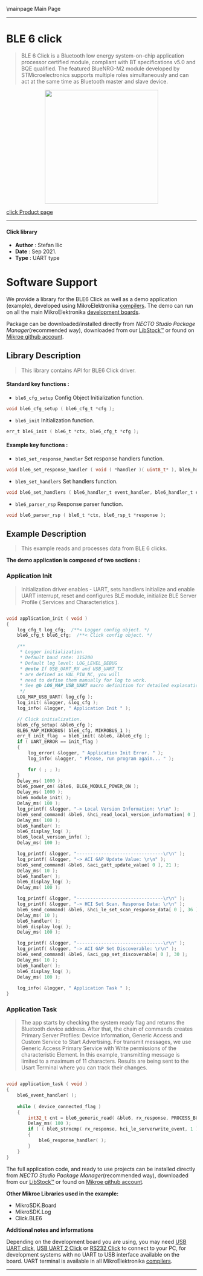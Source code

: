 \mainpage Main Page

---
# BLE 6 click

> BLE 6 Click is a Bluetooth low energy system-on-chip application processor certified module, compliant with BT specifications v5.0 and BQE qualified. The featured BlueNRG-M2 module developed by STMicroelectronics supports multiple roles simultaneously and can act at the same time as Bluetooth master and slave device.

<p align="center">
  <img src="https://download.mikroe.com/images/click_for_ide/ble6_click.png" height=300px>
</p>

[click Product page](https://www.mikroe.com/ble-6-click)

---


#### Click library

- **Author**        : Stefan Ilic
- **Date**          : Sep 2021.
- **Type**          : UART type


# Software Support

We provide a library for the BLE6 Click
as well as a demo application (example), developed using MikroElektronika
[compilers](https://www.mikroe.com/necto-studio).
The demo can run on all the main MikroElektronika [development boards](https://www.mikroe.com/development-boards).

Package can be downloaded/installed directly from *NECTO Studio Package Manager*(recommended way), downloaded from our [LibStock&trade;](https://libstock.mikroe.com) or found on [Mikroe github account](https://github.com/MikroElektronika/mikrosdk_click_v2/tree/master/clicks).

## Library Description

> This library contains API for BLE6 Click driver.

#### Standard key functions :

- `ble6_cfg_setup` Config Object Initialization function.
```c
void ble6_cfg_setup ( ble6_cfg_t *cfg );
```

- `ble6_init` Initialization function.
```c
err_t ble6_init ( ble6_t *ctx, ble6_cfg_t *cfg );
```

#### Example key functions :

- `ble6_set_response_handler` Set response handlers function.
```c
void ble6_set_response_handler ( void ( *handler )( uint8_t* ), ble6_hdl_t driver_hdl );
```

- `ble6_set_handlers` Set handlers function.
```c
void ble6_set_handlers ( ble6_handler_t event_handler, ble6_handler_t eve_hdlr );
```

- `ble6_parser_rsp` Response parser function.
```c
void ble6_parser_rsp ( ble6_t *ctx, ble6_rsp_t *response );
```

## Example Description

> This example reads and processes data from BLE 6 clicks.

**The demo application is composed of two sections :**

### Application Init

> Initialization driver enables - UART, sets handlers initialize and enable UART interrupt, reset and configures BLE module, initialize BLE Server Profile ( Services and Characteristics ).

```c

void application_init ( void ) 
{
    log_cfg_t log_cfg;  /**< Logger config object. */
    ble6_cfg_t ble6_cfg;  /**< Click config object. */

    /** 
     * Logger initialization.
     * Default baud rate: 115200
     * Default log level: LOG_LEVEL_DEBUG
     * @note If USB_UART_RX and USB_UART_TX 
     * are defined as HAL_PIN_NC, you will 
     * need to define them manually for log to work. 
     * See @b LOG_MAP_USB_UART macro definition for detailed explanation.
     */
    LOG_MAP_USB_UART( log_cfg );
    log_init( &logger, &log_cfg );
    log_info( &logger, " Application Init " );

    // Click initialization.
    ble6_cfg_setup( &ble6_cfg );
    BLE6_MAP_MIKROBUS( ble6_cfg, MIKROBUS_1 );
    err_t init_flag  = ble6_init( &ble6, &ble6_cfg );
    if ( UART_ERROR == init_flag ) 
    {
        log_error( &logger, " Application Init Error. " );
        log_info( &logger, " Please, run program again... " );

        for ( ; ; );
    }
    Delay_ms( 1000 );
    ble6_power_on( &ble6, BLE6_MODULE_POWER_ON );
    Delay_ms( 1000 );
    ble6_module_init( );
    Delay_ms( 100 );
    log_printf( &logger, "-> Local Version Information: \r\n" );
    ble6_send_command( &ble6, &hci_read_local_version_information[ 0 ], 4 );
    Delay_ms( 100 );
    ble6_handler( );
    ble6_display_log( );
    ble6_local_version_info( );
    Delay_ms( 100 );

    log_printf( &logger, "--------------------------------\r\n" );
    log_printf( &logger, "-> ACI GAP Update Value: \r\n" );
    ble6_send_command( &ble6, &aci_gatt_update_value[ 0 ], 21 );
    Delay_ms( 10 );
    ble6_handler( );
    ble6_display_log( );
    Delay_ms( 100 );

    log_printf( &logger, "--------------------------------\r\n" );
    log_printf( &logger, "-> HCI Set Scan. Response Data: \r\n" );
    ble6_send_command( &ble6, &hci_le_set_scan_response_data[ 0 ], 36 );
    Delay_ms( 10 );
    ble6_handler( );
    ble6_display_log( );
    Delay_ms( 100 );

    log_printf( &logger, "--------------------------------\r\n" );
    log_printf( &logger, "-> ACI GAP Set Discoverable: \r\n" );
    ble6_send_command( &ble6, &aci_gap_set_discoverable[ 0 ], 30 );
    Delay_ms( 10 );
    ble6_handler( );
    ble6_display_log( );
    Delay_ms( 100 );
    
    log_info( &logger, " Application Task " );
}

```

### Application Task

> The app starts by checking the system ready flag and returns the Bluetooth device address. After that, 
> the chain of commands creates Primary Server Profiles:
> Device Information, Generic Access and Custom Service to Start Advertising.
> For transmit messages, we use Generic Access Primary Service with Write permissions of the characteristic Element.
> In this example, transmitting message is limited to a maximum of 11 characters.
> Results are being sent to the Usart Terminal where you can track their changes.

```c

void application_task ( void ) 
{
    ble6_event_handler( );
    
    while ( device_connected_flag ) 
    {
        int32_t cnt = ble6_generic_read( &ble6, rx_response, PROCESS_BUFFER_SIZE );
        Delay_ms( 100 );
        if ( ( ble6_strncmp( rx_response, hci_le_serverwrite_event, 1 ) == 0 ) && ( cnt > 13 ) ) 
        {
            ble6_response_handler( );
        }
    }
}

```

The full application code, and ready to use projects can be installed directly from *NECTO Studio Package Manager*(recommended way), downloaded from our [LibStock&trade;](https://libstock.mikroe.com) or found on [Mikroe github account](https://github.com/MikroElektronika/mikrosdk_click_v2/tree/master/clicks).

**Other Mikroe Libraries used in the example:**

- MikroSDK.Board
- MikroSDK.Log
- Click.BLE6

**Additional notes and informations**

Depending on the development board you are using, you may need
[USB UART click](https://www.mikroe.com/usb-uart-click),
[USB UART 2 Click](https://www.mikroe.com/usb-uart-2-click) or
[RS232 Click](https://www.mikroe.com/rs232-click) to connect to your PC, for
development systems with no UART to USB interface available on the board. UART
terminal is available in all MikroElektronika
[compilers](https://shop.mikroe.com/compilers).

---
